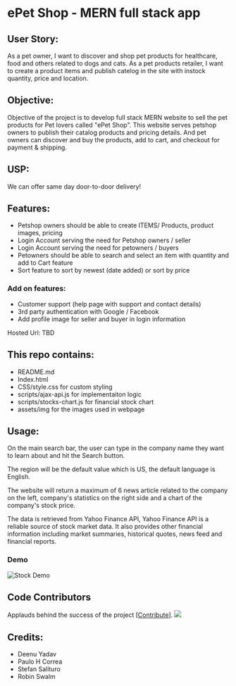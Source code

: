 # ePet Shop - MERN full stack app

## User Story: 
As a pet owner, I want to discover and shop pet products for healthcare, food and others related to dogs and cats. 
As a pet products retailer, I want to create a product items and publish catelog in the site with instock quantity, price and location.

## Objective:

Objective of the project is to develop full stack MERN website to sell the pet products for Pet lovers called "ePet Shop". This website serves petshop owners to publish their catalog products and pricing details. And pet owners can discover and buy the products, add to cart, and checkout for payment & shipping. 

## USP:

We can offer same day door-to-door delivery! 

## Features:

- Petshop owners should be able to create ITEMS/ Products, product images, pricing
- Login Account serving the need for Petshop owners / seller
- Login Account serving the need for petowners / buyers
- Petowners should be able to search and select an item with quantity and add to Cart feature
- Sort feature to sort by newest (date added) or sort by price

### Add on features:

- Customer support (help page with support and contact details)
- 3rd party authentication with Google / Facebook
- Add profile image for seller and buyer in login information

Hosted Url: TBD

## This repo contains:
* README.md 
* Index.html
* CSS/style.css for custom styling
* scripts/ajax-api.js for implementaiton logic
* scripts/stocks-chart.js for financial stock chart
* assets/img for the images used in webpage

## Usage:
On the main search bar, the user can type in the company name they want to learn about and hit the Search button. 

The region will be the default value which is US, the default language is English. 

The website will return a maximum of 6 news article related to the company on the left, company's statistics on the right side and a chart of the company's stock price. 

The data is retrieved from Yahoo Finance API, Yahoo Finance API is a reliable source of stock market data. It also provides other financial information including market summaries, historical quotes, news feed and financial reports. 

### Demo

![Stock Demo](assets/img/demo.gif)

## Code Contributors

Applauds behind the success of the project [[Contribute](CONTRIBUTING.md)].
<a href="https://github.com/kefranabg/readme-md-generator/graphs/contributors"><img src="https://opencollective.com/readme-md-generator/contributors.svg?width=890&button=false" /></a>

## Credits:
* Deenu Yadav
* Paulo H Correa
* Stefan Salituro
* Robin Swalm